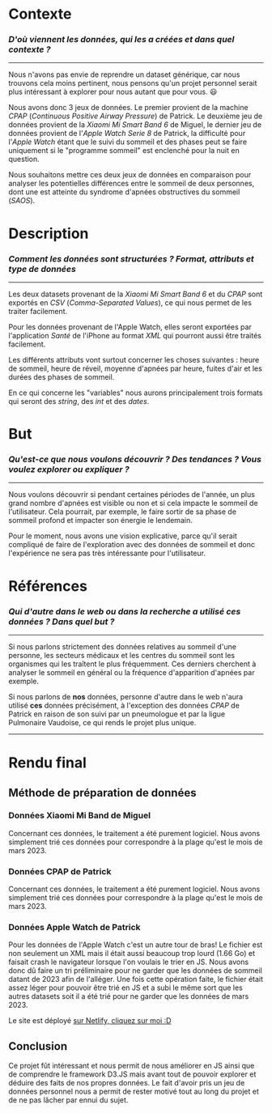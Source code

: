 # Contexte

### _D'où viennent les données, qui les a créées et dans quel contexte ?_

---

Nous n'avons pas envie de reprendre un dataset générique, car nous trouvons cela moins pertinent, nous pensons qu'un projet personnel serait plus intéressant à explorer pour nous autant que pour vous. 😃

Nous avons donc 3 jeux de données. Le premier provient de la machine _CPAP_ (_Continuous Positive Airway Pressure_) de Patrick. Le deuxième jeu de données provient de la _Xiaomi Mi Smart Band 6_ de Miguel, le dernier jeu de données provient de l'_Apple Watch Serie 8_ de Patrick, la difficulté pour l'_Apple Watch_ étant que le suivi du sommeil et des phases peut se faire uniquement si le "programme sommeil" est enclenché pour la nuit en question.

Nous souhaitons mettre ces deux jeux de données en comparaison pour analyser les potentielles différences entre le sommeil de deux personnes, dont une est atteinte du syndrome d'apnées obstructives du sommeil (_SAOS_).

# Description

### _Comment les données sont structurées ? Format, attributs et type de données_

---

Les deux datasets provenant de la _Xiaomi Mi Smart Band 6_ et du _CPAP_ sont exportés en _CSV_ (_Comma-Separated Values_), ce qui nous permet de les traiter facilement.

Pour les données provenant de l'Apple Watch, elles seront exportées par l'application _Santé_ de l'iPhone au format _XML_ qui pourront aussi être traités facilement.

Les différents attributs vont surtout concerner les choses suivantes : heure de sommeil, heure de réveil, moyenne d'apnées par heure, fuites d'air et les durées des phases de sommeil.

En ce qui concerne les "variables" nous aurons principalement trois formats qui seront des _string_, des _int_ et des _dates_.

# But

### _Qu'est-ce que nous voulons découvrir ? Des tendances ? Vous voulez explorer ou expliquer ?_

---

Nous voulons découvrir si pendant certaines périodes de l'année, un plus grand nombre d'apnées est visible ou non et si cela impacte le sommeil de l'utilisateur. Cela pourrait, par exemple, le faire sortir de sa phase de sommeil profond et impacter son énergie le lendemain.

Pour le moment, nous avons une vision explicative, parce qu'il serait compliqué de faire de l'exploration avec des données de sommeil et donc l'expérience ne sera pas très intéressante pour l'utilisateur.

# Références

### _Qui d'autre dans le web ou dans la recherche a utilisé ces données ? Dans quel but ?_

---

Si nous parlons strictement des données relatives au sommeil d'une personne, les secteurs médicaux et les centres du sommeil sont les organismes qui les traîtent le plus fréquemment. Ces derniers cherchent à analyser le sommeil en général ou la fréquence d'apparition d'apnées par exemple.

Si nous parlons de **nos** données, personne d'autre dans le web n'aura utilisé **ces** données précisément, à l'exception des données _CPAP_ de Patrick en raison de son suivi par un pneumologue et par la ligue Pulmonaire Vaudoise, ce qui rends le projet plus unique.

---

# Rendu final

## Méthode de préparation de données

### Données Xiaomi Mi Band de Miguel

Concernant ces données, le traitement a été purement logiciel.
Nous avons simplement trié ces données pour correspondre à la plage qu'est le mois de mars 2023.

### Données CPAP de Patrick

Concernant ces données, le traitement a été purement logiciel.
Nous avons simplement trié ces données pour correspondre à la plage qu'est le mois de mars 2023.

### Données Apple Watch de Patrick

Pour les données de l'Apple Watch c'est un autre tour de bras! Le fichier est non seulement un XML mais il était aussi beaucoup trop lourd (1.66 Go) et faisait crash le navigateur lorsque l'on voulais le trier en JS. Nous avons donc dû faire un tri préliminaire pour ne garder que les données de sommeil datant de 2023 afin de l'alléger. Une fois cette opération faite, le fichier était assez léger pour pouvoir être trié en JS et a subi le même sort que les autres datasets soit il a été trié pour ne garder que les données de mars 2023.

Le site est déployé [sur Netlify, cliquez sur moi :D](https://sleepcompare.netlify.app/)

## Conclusion

Ce projet fût intéressant et nous permit de nous améliorer en JS ainsi que de comprendre le framework D3.JS mais avant tout de pouvoir explorer et déduire des faits de nos propres données. Le fait d'avoir pris un jeu de données personnel nous a permit de rester motivé tout au long du projet et de ne pas lâcher par ennui du sujet.
